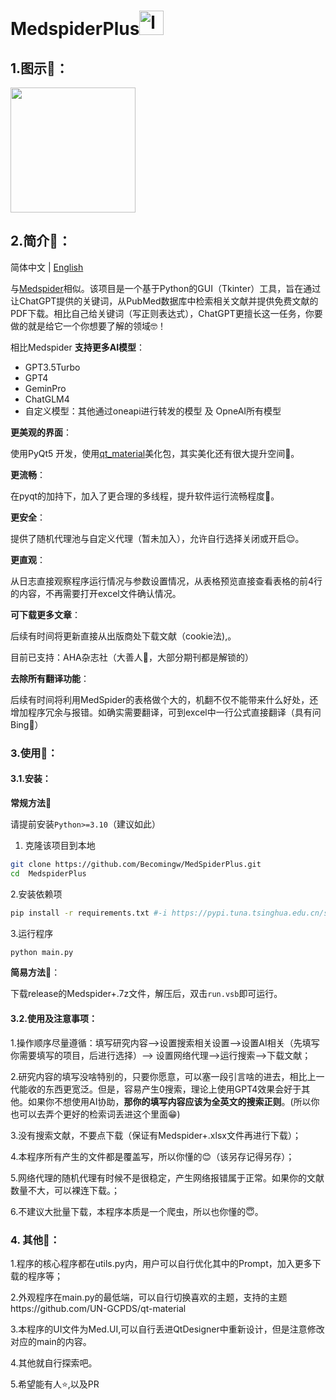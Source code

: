 # MedspiderPlus<img src="https://image-1307946721.cos.ap-shanghai.myqcloud.com/logo.png" alt="logo" width=39;/>

## 1.图示🧬：

<img src="https://image-1307946721.cos.ap-shanghai.myqcloud.com/20240424213005.png" width=200 />

## 2.简介📝：
简体中文 | [English](./README_en.md)

与[Medspider](https://github.com/Becomingw/Med-Spider)相似。该项目是一个基于Python的GUI（Tkinter）工具，旨在通过让ChatGPT提供的关键词，从PubMed数据库中检索相关文献并提供免费文献的PDF下载。相比自己给关键词（写正则表达式），ChatGPT更擅长这一任务，你要做的就是给它一个你想要了解的领域🤓！

相比Medspider **支持更多AI模型**：

- GPT3.5Turbo
- GPT4
- GeminPro
- ChatGLM4
- 自定义模型：其他通过oneapi进行转发的模型 及 OpneAI所有模型

**更美观的界面**：

使用PyQt5 开发，使用[qt_material](https://qt-material.readthedocs.io/en/latest/index.html)美化包，其实美化还有很大提升空间🤫。

**更流畅**：

在pyqt的加持下，加入了更合理的多线程，提升软件运行流畅程度🥳。

**更安全**：

提供了随机代理池与自定义代理（暂未加入），允许自行选择关闭或开启😌。

**更直观**：

从日志直接观察程序运行情况与参数设置情况，从表格预览直接查看表格的前4行的内容，不再需要打开excel文件确认情况。

**可下载更多文章**：

后续有时间将更新直接从出版商处下载文献（cookie法),。

目前已支持：AHA杂志社（大善人🤤，大部分期刊都是解锁的）

**去除所有翻译功能**：

后续有时间将利用MedSpider的表格做个大的，机翻不仅不能带来什么好处，还增加程序冗余与报错。如确实需要翻译，可到excel中一行公式直接翻译（具有问Bing🥱）

### 3.使用📇：

#### 3.1.安装：

**常规方法📔**

请提前安装`Python>=3.10`（建议如此）

1. 克隆该项目到本地

```bash
git clone https://github.com/Becomingw/MedSpiderPlus.git
cd  MedspiderPlus
```

 2.安装依赖项

```bash
pip install -r requirements.txt #-i https://pypi.tuna.tsinghua.edu.cn/simple（国内用户可选）
```

 3.运行程序

```bash
python main.py
```

**简易方法**📖：

下载release的Medspider+.7z文件，解压后，双击`run.vsb`即可运行。

#### 3.2.使用及注意事项：

1.操作顺序尽量遵循：填写研究内容-->设置搜索相关设置-->设置AI相关（先填写你需要填写的项目，后进行选择）--> 设置网络代理-->运行搜索-->下载文献；

2.研究内容的填写没啥特别的，只要你愿意，可以塞一段引言啥的进去，相比上一代能收的东西更宽泛。但是，容易产生0搜索，理论上使用GPT4效果会好于其他。如果你不想使用AI协助，**那你的填写内容应该为全英文的搜索正则**。(所以你也可以去弄个更好的检索词丢进这个里面😁)

3.没有搜索文献，不要点下载（保证有Medspider+.xlsx文件再进行下载）；

4.本程序所有产生的文件都是覆盖写，所以你懂的😊（该另存记得另存）；

5.网络代理的随机代理有时候不是很稳定，产生网络报错属于正常。如果你的文献数量不大，可以裸连下载。；

6.不建议大批量下载，本程序本质是一个爬虫，所以也你懂的😇。

### 4. 其他🧪：

1.程序的核心程序都在utils.py内，用户可以自行优化其中的Prompt，加入更多下载的程序等；

2.外观程序在main.py的最低端，可以自行切换喜欢的主题，支持的主题https://github.com/UN-GCPDS/qt-material

3.本程序的UI文件为Med.UI,可以自行丢进QtDesigner中重新设计，但是注意修改对应的main的内容。

4.其他就自行探索吧。

5.希望能有人:star:,以及PR









